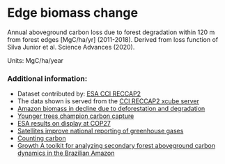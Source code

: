 # Edge biomass change

Annual aboveground carbon loss due to forest degradation within 120 m from forest edges [MgC/ha/yr] (2011-2018). Derived from loss function of Silva Junior et al. Science Advances (2020).

Units: MgC/ha/year


### Additional information:

- Dataset contributed by: [ESA CCI RECCAP2](https://climate.esa.int/en/projects/reccap-2/)
- The data shown is served from the [CCI RECCAP2 xcube server](https://reccap2.viewer.brockmann-consult.de/)
- [Amazon biomass in decline due to deforestation and degradation](https://climate.esa.int/en/news-events/amazon-biomass-in-decline-due-to-deforestation-and-degradation/)
- [Younger trees champion carbon capture](https://www.esa.int/Applications/Observing_the_Earth/FutureEO/SMOS/Younger_trees_champion_carbon_capture)
- [ESA results on display at COP27](https://www.esa.int/Applications/Observing_the_Earth/Space_for_our_climate/ESA_results_on_display_at_COP27)
- [Satellites improve national reporting of greenhouse gases](https://www.esa.int/Applications/Observing_the_Earth/Space_for_our_climate/Satellites_improve_national_reporting_of_greenhouse_gases)
- [Counting carbon](https://www.esa.int/ESA_Multimedia/Videos/2021/07/Counting_carbon)
- [Growth A toolkit for analyzing secondary forest aboveground carbon dynamics in the Brazilian Amazon](https://www.frontiersin.org/articles/10.3389/ffgc.2023.1230734)
